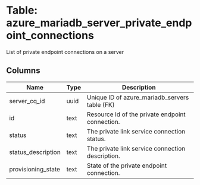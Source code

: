 
# Table: azure_mariadb_server_private_endpoint_connections
List of private endpoint connections on a server
## Columns
| Name        | Type           | Description  |
| ------------- | ------------- | -----  |
|server_cq_id|uuid|Unique ID of azure_mariadb_servers table (FK)|
|id|text|Resource Id of the private endpoint connection.|
|status|text|The private link service connection status.|
|status_description|text|The private link service connection description.|
|provisioning_state|text|State of the private endpoint connection.|
